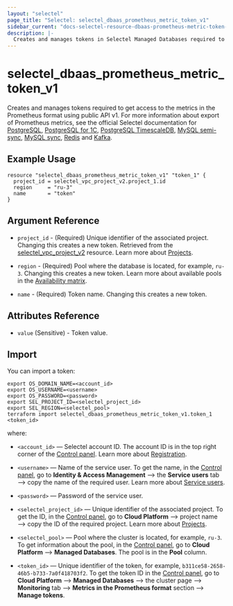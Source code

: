 ```yaml
---
layout: "selectel"
page_title: "Selectel: selectel_dbaas_prometheus_metric_token_v1"
sidebar_current: "docs-selectel-resource-dbaas-prometheus-metric-token-v1"
description: |-
  Creates and manages tokens in Selectel Managed Databases required to get access to the metrics in the Prometheus format using public API v1.
---
```


# selectel\_dbaas\_prometheus_metric_token_v1

Creates and manages tokens required to get access to the metrics in the Prometheus format using public API v1. For more information about export of Prometheus metrics, see the official Selectel documentation for [PostgreSQL](https://docs.selectel.ru/cloud/managed-databases/postgresql/monitoring/#export-metrics-in-prometheus-format), [PostgreSQL for 1C](https://docs.selectel.ru/cloud/managed-databases/postgresql-for-1c/monitoring-1c/#export-metrics-in-prometheus-format), [PostgreSQL TimescaleDB](https://docs.selectel.ru/cloud/managed-databases/timescaledb/monitoring/#export-metrics-in-prometheus-format), [MySQL semi-sync](https://docs.selectel.ru/cloud/managed-databases/mysql-semi-sync/monitoring/#export-metrics-in-prometheus-format), [MySQL sync](https://docs.selectel.ru/cloud/managed-databases/mysql-sync/monitoring/#export-metrics-in-prometheus-format), [Redis](https://docs.selectel.ru/cloud/managed-databases/redis/monitoring/#export-metrics-in-prometheus-format) and [Kafka](https://docs.selectel.ru/cloud/managed-databases/kafka/monitoring/#export-metrics-in-prometheus-format).

## Example Usage

```hcl
resource "selectel_dbaas_prometheus_metric_token_v1" "token_1" {
  project_id = selectel_vpc_project_v2.project_1.id
  region     = "ru-3"
  name       = "token"
}
```

## Argument Reference

* `project_id` - (Required) Unique identifier of the associated project. Changing this creates a new token. Retrieved from the [selectel_vpc_project_v2](https://registry.terraform.io/providers/selectel/selectel/latest/docs/resources/vpc_project_v2) resource. Learn more about [Projects](https://docs.selectel.ru/control-panel-actions/projects/about-projects/).

* `region` - (Required) Pool where the database is located, for example, `ru-3`. Changing this creates a new token. Learn more about available pools in the [Availability matrix](https://docs.selectel.ru/control-panel-actions/availability-matrix/#managed-databases).

* `name` - (Required) Token name. Changing this creates a new token.

## Attributes Reference

* `value` (Sensitive) - Token value.

## Import

You can import a token:

```shell
export OS_DOMAIN_NAME=<account_id>
export OS_USERNAME=<username>
export OS_PASSWORD=<password>
export SEL_PROJECT_ID=<selectel_project_id>
export SEL_REGION=<selectel_pool>
terraform import selectel_dbaas_prometheus_metric_token_v1.token_1 <token_id>
```

where:

* `<account_id>` — Selectel account ID. The account ID is in the top right corner of the [Control panel](https://my.selectel.ru/). Learn more about [Registration](https://docs.selectel.ru/control-panel-actions/account/registration/).

* `<username>` — Name of the service user. To get the name, in the [Control panel](https://my.selectel.ru/iam/users_management/users?type=service), go to **Identity & Access Management** ⟶ the **Service users** tab ⟶ copy the name of the required user. Learn more about [Service users](https://docs.selectel.ru/control-panel-actions/users-and-roles/user-types-and-roles/).

* `<password>` — Password of the service user.

* `<selectel_project_id>` — Unique identifier of the associated project. To get the ID, in the [Control panel](https://my.selectel.ru/vpc/dbbas), go to **Cloud Platform** ⟶ project name ⟶ copy the ID of the required project. Learn more about [Projects](https://docs.selectel.ru/control-panel-actions/projects/about-projects/).

* `<selectel_pool>` — Pool where the cluster is located, for example, `ru-3`. To get information about the pool, in the [Control panel](https://my.selectel.ru/vpc/dbaas/), go to **Cloud Platform** ⟶ **Managed Databases**. The pool is in the **Pool** column.

* `<token_id>` — Unique identifier of the token, for example, `b311ce58-2658-46b5-b733-7a0f418703f2`. To get the token ID in the [Control panel](https://my.selectel.ru/vpc/dbaas/), go to **Cloud Platform** ⟶ **Managed Databases** ⟶ the cluster page ⟶ **Monitoring** tab ⟶ **Metrics in the Prometheus format** section ⟶ **Manage tokens**.